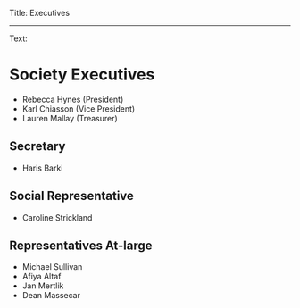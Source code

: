 Title: Executives

----

Text:

# Society Executives

- Rebecca Hynes (President)
- Karl Chiasson (Vice President)
- Lauren Mallay (Treasurer)

## Secretary

- Haris Barki

## Social Representative

- Caroline Strickland

## Representatives At-large

- Michael Sullivan
- Afiya Altaf
- Jan Mertlik
- Dean Massecar
